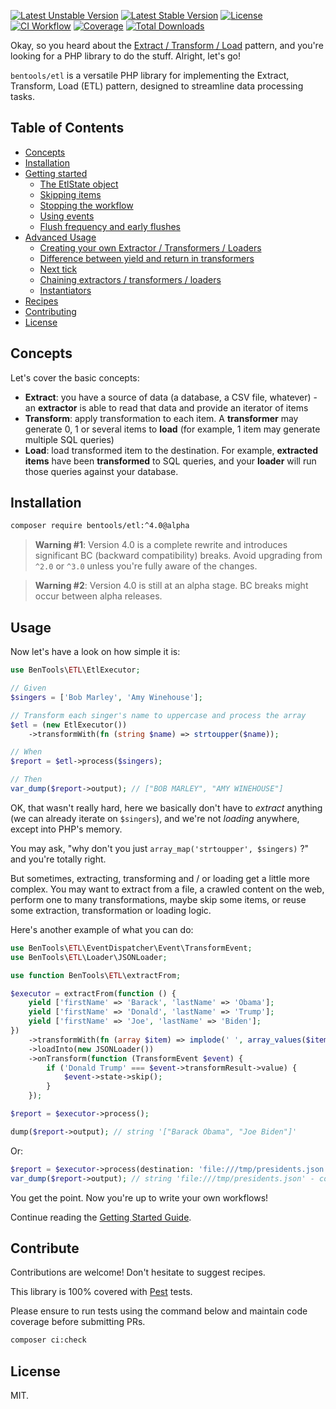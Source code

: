 [![Latest Unstable Version](http://poser.pugx.org/bentools/etl/v/unstable)](https://packagist.org/packages/bentools/etl)
[![Latest Stable Version](https://poser.pugx.org/bentools/etl/v/stable)](https://packagist.org/packages/bentools/etl)
[![License](https://poser.pugx.org/bentools/etl/license)](https://packagist.org/packages/bentools/etl)
[![CI Workflow](https://github.com/bpolaszek/bentools-etl/actions/workflows/ci.yml/badge.svg)](https://github.com/bpolaszek/bentools-etl/actions/workflows/ci.yml)
[![Coverage](https://codecov.io/gh/bpolaszek/bentools-etl/branch/master/graph/badge.svg?token=L5ulTaymbt)](https://codecov.io/gh/bpolaszek/bentools-etl)
[![Total Downloads](https://poser.pugx.org/bentools/etl/downloads)](https://packagist.org/packages/bentools/etl)

Okay, so you heard about the [Extract / Transform / Load](https://en.wikipedia.org/wiki/Extract,_transform,_load) pattern,
and you're looking for a PHP library to do the stuff. Alright, let's go!

`bentools/etl` is a versatile PHP library for implementing the Extract, Transform, Load (ETL) pattern, designed to streamline data processing tasks.

Table of Contents
-----------------

- [Concepts](#concepts)
- [Installation](#installation)
- [Getting started](#usage)
  - [The EtlState object](doc/getting-started.md#the-etlstate-object)
  - [Skipping items](doc/getting-started.md#skipping-items)
  - [Stopping the workflow](doc/getting-started.md#stopping-the-workflow)
  - [Using events](doc/getting-started.md#using-events)
  - [Flush frequency and early flushes](doc/getting-started.md#flush-frequency-and-early-flushes)
- [Advanced Usage](doc/advanced_usage.md)
    - [Creating your own Extractor / Transformers / Loaders](doc/advanced_usage.md#creating-your-own-extractor--transformers--loaders)
    - [Difference between yield and return in transformers](doc/advanced_usage.md#difference-between-yield-and-return-in-transformers)
    - [Next tick](doc/advanced_usage.md#next-tick)
    - [Chaining extractors / transformers / loaders](doc/advanced_usage.md#chaining-extractors--transformers--loaders)
    - [Instantiators](doc/advanced_usage.md#instantiators)
- [Recipes](doc/recipes.md)
- [Contributing](#contribute)
- [License](#license)

Concepts
--------

Let's cover the basic concepts:
- **Extract**: you have a source of data (a database, a CSV file, whatever) - an **extractor** is able to read that data and provide an iterator of items
- **Transform**: apply transformation to each item. A **transformer** may generate 0, 1 or several items to **load** (for example, 1 item may generate multiple SQL queries)
- **Load**: load transformed item to the destination. For example, **extracted items** have been **transformed** to SQL queries, and your **loader** will run those queries against your database.

Installation
------------

```bash
composer require bentools/etl:^4.0@alpha
```

> **Warning #1**: Version 4.0 is a complete rewrite and introduces significant BC (backward compatibility) breaks.
> Avoid upgrading from `^2.0` or `^3.0` unless you're fully aware of the changes.

> **Warning #2**: Version 4.0 is still at an alpha stage. BC breaks might occur between alpha releases.

Usage
-----

Now let's have a look on how simple it is:

```php
use BenTools\ETL\EtlExecutor;

// Given
$singers = ['Bob Marley', 'Amy Winehouse'];

// Transform each singer's name to uppercase and process the array
$etl = (new EtlExecutor())
    ->transformWith(fn (string $name) => strtoupper($name));

// When
$report = $etl->process($singers);

// Then
var_dump($report->output); // ["BOB MARLEY", "AMY WINEHOUSE"]
```

OK, that wasn't really hard, here we basically don't have to _extract_ anything (we can already iterate on `$singers`),
and we're not _loading_ anywhere, except into PHP's memory. 

You may ask, "why don't you just `array_map('strtoupper', $singers)` ?" and you're totally right.

But sometimes, extracting, transforming and / or loading get a little more complex. 
You may want to extract from a file, a crawled content on the web, perform one to many transformations, maybe skip some items,
or reuse some extraction, transformation or loading logic.

Here's another example of what you can do:

```php
use BenTools\ETL\EventDispatcher\Event\TransformEvent;
use BenTools\ETL\Loader\JSONLoader;

use function BenTools\ETL\extractFrom;

$executor = extractFrom(function () {
    yield ['firstName' => 'Barack', 'lastName' => 'Obama'];
    yield ['firstName' => 'Donald', 'lastName' => 'Trump'];
    yield ['firstName' => 'Joe', 'lastName' => 'Biden'];
})
    ->transformWith(fn (array $item) => implode(' ', array_values($item)))
    ->loadInto(new JSONLoader())
    ->onTransform(function (TransformEvent $event) {
        if ('Donald Trump' === $event->transformResult->value) {
            $event->state->skip();
        }
    });

$report = $executor->process();

dump($report->output); // string '["Barack Obama", "Joe Biden"]'
```

Or: 

```php
$report = $executor->process(destination: 'file:///tmp/presidents.json');
var_dump($report->output); // string 'file:///tmp/presidents.json' - content has been written here
```

You get the point. Now you're up to write your own workflows! 

Continue reading the [Getting Started Guide](doc/getting-started.md).

Contribute
----------

Contributions are welcome! Don't hesitate to suggest recipes.

This library is 100% covered with [Pest](https://pestphp.com) tests.

Please ensure to run tests using the command below and maintain code coverage before submitting PRs.

```bash
composer ci:check
```

License
-------

MIT.
